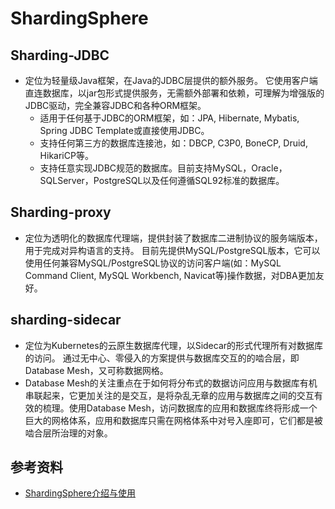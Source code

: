 # ShardingSphere

## Sharding-JDBC
  - 定位为轻量级Java框架，在Java的JDBC层提供的额外服务。 它使用客户端直连数据库，以jar包形式提供服务，无需额外部署和依赖，可理解为增强版的JDBC驱动，完全兼容JDBC和各种ORM框架。
    - 适用于任何基于JDBC的ORM框架，如：JPA, Hibernate, Mybatis, Spring JDBC Template或直接使用JDBC。
    - 支持任何第三方的数据库连接池，如：DBCP, C3P0, BoneCP, Druid, HikariCP等。
    - 支持任意实现JDBC规范的数据库。目前支持MySQL，Oracle，SQLServer，PostgreSQL以及任何遵循SQL92标准的数据库。

## Sharding-proxy
   - 定位为透明化的数据库代理端，提供封装了数据库二进制协议的服务端版本，用于完成对异构语言的支持。 目前先提供MySQL/PostgreSQL版本，它可以使用任何兼容MySQL/PostgreSQL协议的访问客户端(如：MySQL Command Client, MySQL Workbench, Navicat等)操作数据，对DBA更加友好。

## sharding-sidecar
   - 定位为Kubernetes的云原生数据库代理，以Sidecar的形式代理所有对数据库的访问。 通过无中心、零侵入的方案提供与数据库交互的的啮合层，即Database Mesh，又可称数据网格。
   - Database Mesh的关注重点在于如何将分布式的数据访问应用与数据库有机串联起来，它更加关注的是交互，是将杂乱无章的应用与数据库之间的交互有效的梳理。使用Database Mesh，访问数据库的应用和数据库终将形成一个巨大的网格体系，应用和数据库只需在网格体系中对号入座即可，它们都是被啮合层所治理的对象。

## 参考资料
  - [ShardingSphere介绍与使用](https://blog.csdn.net/qq_43843037/article/details/112741161)